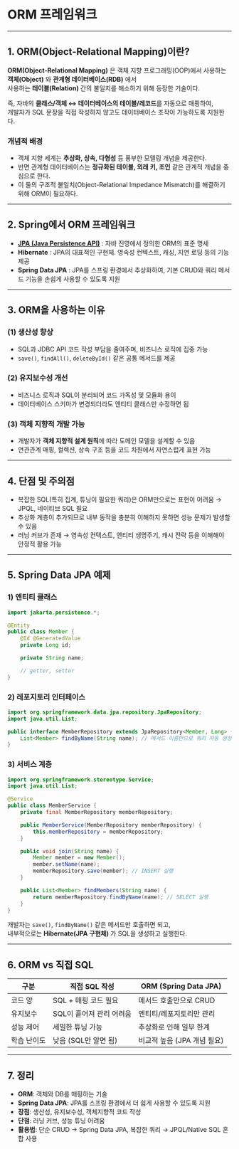 # ORM 프레임워크

---

## 1. ORM(Object-Relational Mapping)이란?

**ORM(Object-Relational Mapping)** 은 객체 지향 프로그래밍(OOP)에서 사용하는 **객체(Object)** 와 **관계형 데이터베이스(RDB)** 에서</br> 
사용하는 **테이블(Relation)** 간의 불일치를 해소하기 위해 등장한 기술이다.  


즉, 자바의 **클래스/객체 ↔ 데이터베이스의 테이블/레코드**를 자동으로 매핑하여,  
개발자가 SQL 문장을 직접 작성하지 않고도 데이터베이스 조작이 가능하도록 지원한다.  

### 개념적 배경
- 객체 지향 세계는 **추상화, 상속, 다형성** 등 풍부한 모델링 개념을 제공한다.  
- 반면 관계형 데이터베이스는 **정규화된 테이블, 외래 키, 조인** 같은 관계적 개념을 중심으로 한다.  
- 이 둘의 구조적 불일치(Object-Relational Impedance Mismatch)를 해결하기 위해 ORM이 필요하다.  

---

## 2. Spring에서 ORM 프레임워크

- **[JPA (Java Persistence API)](./JPA.md)** : 자바 진영에서 정의한 ORM의 표준 명세  
- **Hibernate** : JPA의 대표적인 구현체. 영속성 컨텍스트, 캐싱, 지연 로딩 등의 기능 제공  
- **Spring Data JPA** : JPA를 스프링 환경에서 추상화하여, 기본 CRUD와 쿼리 메서드 기능을 손쉽게 사용할 수 있도록 지원  

---

## 3. ORM을 사용하는 이유

### (1) 생산성 향상
- SQL과 JDBC API 코드 작성 부담을 줄여주며, 비즈니스 로직에 집중 가능  
- `save()`, `findAll()`, `deleteById()` 같은 공통 메서드를 제공  

### (2) 유지보수성 개선
- 비즈니스 로직과 SQL이 분리되어 코드 가독성 및 모듈화 용이  
- 데이터베이스 스키마가 변경되더라도 엔티티 클래스만 수정하면 됨  

### (3) 객체 지향적 개발 가능
- 개발자가 **객체 지향적 설계 원칙**에 따라 도메인 모델을 설계할 수 있음  
- 연관관계 매핑, 컬렉션, 상속 구조 등을 코드 차원에서 자연스럽게 표현 가능  

---

## 4. 단점 및 주의점

- 복잡한 SQL(특히 집계, 튜닝이 필요한 쿼리)은 ORM만으로는 표현이 어려움 → JPQL, 네이티브 SQL 필요  
- 추상화 계층이 추가되므로 내부 동작을 충분히 이해하지 못하면 성능 문제가 발생할 수 있음  
- 러닝 커브가 존재 → 영속성 컨텍스트, 엔티티 생명주기, 캐시 전략 등을 이해해야 안정적 활용 가능  

---

## 5. Spring Data JPA 예제

### 1) 엔티티 클래스
```java
import jakarta.persistence.*;

@Entity
public class Member {
    @Id @GeneratedValue
    private Long id;

    private String name;

    // getter, setter
}
```
### 2) 레포지토리 인터페이스
```java
import org.springframework.data.jpa.repository.JpaRepository;
import java.util.List;

public interface MemberRepository extends JpaRepository<Member, Long> {
    List<Member> findByName(String name); // 메서드 이름만으로 쿼리 자동 생성
}
```

### 3) 서비스 계층
```java
import org.springframework.stereotype.Service;
import java.util.List;

@Service
public class MemberService {
    private final MemberRepository memberRepository;

    public MemberService(MemberRepository memberRepository) {
        this.memberRepository = memberRepository;
    }

    public void join(String name) {
        Member member = new Member();
        member.setName(name);
        memberRepository.save(member); // INSERT 실행
    }

    public List<Member> findMembers(String name) {
        return memberRepository.findByName(name); // SELECT 실행
    }
}
```
개발자는 `save()`, `findByName()` 같은 메서드만 호출하면 되고,  
내부적으로는 **Hibernate(JPA 구현체)** 가 SQL을 생성하고 실행한다.  

---

## 6. ORM vs 직접 SQL

| 구분       | 직접 SQL 작성             | ORM (Spring Data JPA)        |
|------------|---------------------------|------------------------------|
| 코드 양    | SQL + 매핑 코드 필요      | 메서드 호출만으로 CRUD       |
| 유지보수   | SQL이 흩어져 관리 어려움  | 엔티티/레포지토리만 관리     |
| 성능 제어  | 세밀한 튜닝 가능          | 추상화로 인해 일부 한계       |
| 학습 난이도 | 낮음 (SQL만 알면 됨)      | 비교적 높음 (JPA 개념 필요) |

---

## 7. 정리

- **ORM**: 객체와 DB를 매핑하는 기술  
- **Spring Data JPA**: JPA를 스프링 환경에서 더 쉽게 사용할 수 있도록 지원  
- **장점**: 생산성, 유지보수성, 객체지향적 코드 작성  
- **단점**: 러닝 커브, 성능 튜닝 어려움  
- **활용법**: 단순 CRUD → Spring Data JPA, 복잡한 쿼리 → JPQL/Native SQL 혼합 사용  

